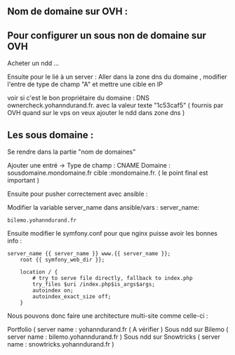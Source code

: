 ## Nom de domaine sur OVH :

Pour configurer un sous non de domaine sur OVH
-------------------

Acheter un ndd ...

Ensuite pour le lié à un server :
Aller dans la zone dns du domaine , modifier l'entre de type de champ "A" et mettre une cible en IP

voir si c'est le bon propriétaire du domaine :
DNS  ownercheck.yohanndurand.fr. avec la valeur texte "1c53caf5" ( fournis par OVH quand sur le vps on veux ajouter le ndd dans zone dns )

## Les sous domaine :

Se rendre dans la partie "nom de domaines"

Ajouter une entré ->
Type de champ : CNAME
Domaine : sousdomaine.mondomaine.fr
cible :mondomaine.fr. ( le point final est important )

Ensuite pour pusher correctement avec ansible :

Modifier la variable server_name dans ansible/vars :
server_name:


    bilemo.yohanndurand.fr

Ensuite modifier le symfony.conf pour que nginx puisse avoir les bonnes info :


    server_name {{ server_name }} www.{{ server_name }};
        root {{ symfony_web_dir }};

        location / {
            # try to serve file directly, fallback to index.php
            try_files $uri /index.php$is_args$args;
            autoindex on;
            autoindex_exact_size off;
        }


Nous pouvons donc faire une architecture multi-site comme celle-ci :

Portfolio ( server name : yohanndurand.fr ( A vérifier )
Sous ndd sur Bilemo ( server name : bilemo.yohanndurand.fr )
Sous ndd sur Snowtricks ( server name : snowtricks.yohanndurand.fr )

